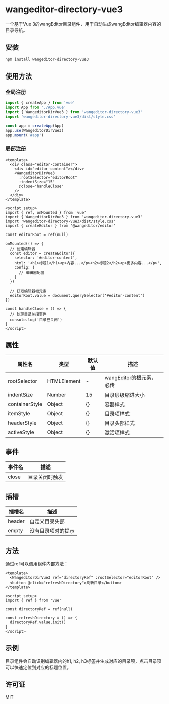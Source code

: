 # wangeditor-directory-vue3

一个基于Vue 3的wangEditor目录组件，用于自动生成wangEditor编辑器内容的目录导航。

## 安装

```bash
npm install wangeditor-directory-vue3
```

## 使用方法

### 全局注册

```js
import { createApp } from 'vue'
import App from './App.vue'
import { WangeditorDirVue3 } from 'wangeditor-directory-vue3'
import 'wangeditor-directory-vue3/dist/style.css'

const app = createApp(App)
app.use(WangeditorDirVue3)
app.mount('#app')
```

### 局部注册

```vue
<template>
  <div class="editor-container">
    <div id="editor-content"></div>
    <WangeditorDirVue3 
      :rootSelector="editorRoot"
      :indentSize="15"
      @close="handleClose"
    />
  </div>
</template>

<script setup>
import { ref, onMounted } from 'vue'
import { WangeditorDirVue3 } from 'wangeditor-directory-vue3'
import 'wangeditor-directory-vue3/dist/style.css'
import { createEditor } from '@wangeditor/editor'

const editorRoot = ref(null)

onMounted(() => {
  // 创建编辑器
  const editor = createEditor({
    selector: '#editor-content',
    html: '<h1>标题1</h1><p>内容...</p><h2>标题2</h2><p>更多内容...</p>',
    config: {
      // 编辑器配置
    }
  })
  
  // 获取编辑器根元素
  editorRoot.value = document.querySelector('#editor-content')
})

const handleClose = () => {
  // 处理目录关闭事件
  console.log('目录已关闭')
}
</script>
```

## 属性

| 属性名 | 类型 | 默认值 | 描述 |
| ------ | ---- | ------ | ---- |
| rootSelector | HTMLElement | - | wangEditor的根元素，必传 |
| indentSize | Number | 15 | 目录层级缩进大小 |
| containerStyle | Object | {} | 容器样式 |
| itemStyle | Object | {} | 目录项样式 |
| headerStyle | Object | {} | 目录头部样式 |
| activeStyle | Object | {} | 激活项样式 |

## 事件

| 事件名 | 描述 |
| ------ | ---- |
| close | 目录关闭时触发 |

## 插槽

| 插槽名 | 描述 |
| ------ | ---- |
| header | 自定义目录头部 |
| empty | 没有目录项时的提示 |

## 方法

通过ref可以调用组件内部方法：

```vue
<template>
  <WangeditorDirVue3 ref="directoryRef" :rootSelector="editorRoot" />
  <button @click="refreshDirectory">刷新目录</button>
</template>

<script setup>
import { ref } from 'vue'

const directoryRef = ref(null)

const refreshDirectory = () => {
  directoryRef.value.init()
}
</script>
```

## 示例

目录组件会自动识别编辑器内的h1, h2, h3标签并生成对应的目录项，点击目录项可以快速定位到对应的标题位置。

## 许可证

MIT
